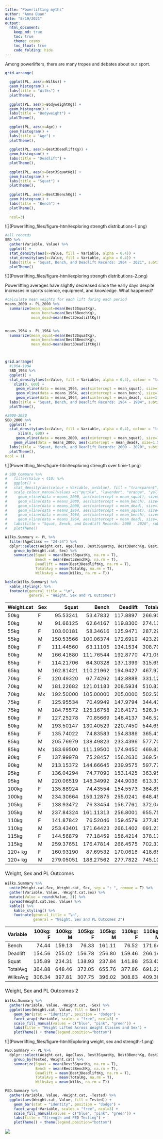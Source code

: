 ```yaml
---
title: "Powerlifting myths"
author: "Anna Duan"
date: "8/19/2021"
output: 
  html_document:
    keep_md: true
    toc: true
    theme: cosmo
    toc_float: true
    code_folding: hide
---
```


Among powerlifters, there are many tropes and debates about our sport.



```r
grid.arrange(  
  
  ggplot(PL, aes(x=Wilks)) +
  geom_histogram() +
  labs(title = "Wilks") +
  plotTheme(), 
  
  ggplot(PL, aes(x=BodyweightKg)) +
  geom_histogram() +
  labs(title = "Bodyweight") +
  plotTheme(), 
  
  ggplot(PL, aes(x=Age)) +
  geom_histogram() +
  labs(title = "Age") +
  plotTheme(), 
  
  ggplot(PL, aes(x=Best3DeadliftKg)) +
  geom_histogram() +
  labs(title = "Deadlift") +
  plotTheme(), 
  
  ggplot(PL, aes(x=Best3SquatKg)) +
  geom_histogram() +
  labs(title = "Squat") +
  plotTheme(),
  
  ggplot(PL, aes(x=Best3BenchKg)) +
  geom_histogram() +
  labs(title = "Bench") +
  plotTheme(),
  
  ncol=3)
```

![](Powerlifting_files/figure-html/exploring strength distributions-1.png)<!-- -->

```r
#all records
SBD %>%
  gather(Variable, Value) %>%
  ggplot() +
  stat_density(aes(x=Value, fill = Variable, alpha = 0.4)) +
  stat_density(aes(x=Value, fill = Variable, alpha = 0.4)) +
  labs(title = "Squat, Bench, and Deadlift Records: 1964 - 2021", subtitle = "in Kilograms; 1kg = 2.2lbs") +
  plotTheme()
```

![](Powerlifting_files/figure-html/exploring strength distributions-2.png)<!-- -->
 
Powerlifting averages have slightly decreased since the early days despite increases in sports science, equipment, and knowledge. What happened?

```r
#calculate mean weights for each lift during each period
means_2000 <- PL_2000 %>%
  summarize(mean_squat=mean(Best3SquatKg),
            mean_bench=mean(Best3BenchKg),
            mean_dead=mean(Best3DeadliftKg))

  
means_1964 <- PL_1964 %>%
  summarize(mean_squat=mean(Best3SquatKg),
            mean_bench=mean(Best3BenchKg),
            mean_dead=mean(Best3DeadliftKg))



grid.arrange(
  #1964-1984
  SBD_1964 %>%
  ggplot() +
  stat_density(aes(x=Value, fill = Variable, alpha = 0.4), colour = "transparent") +
    xlim(0, 600) +
     geom_vline(data = means_1964, aes(xintercept = mean_squat), size=1.5, color="blue", size = 1.5) +
     geom_vline(data = means_1964, aes(xintercept = mean_bench), size=1.5, color="red", size = 1.5) +
     geom_vline(data = means_1964, aes(xintercept = mean_dead), size=1.5, color="green", size = 1.5) +
  labs(title = "Squat, Bench, and Deadlift Records: 1964 - 1984", subtitle = "in Kilograms; 1kg = 2.2lbs") +
  plotTheme(),

#2000-2020
SBD_2000 %>%
  ggplot() +
  stat_density(aes(x=Value, fill = Variable, alpha = 0.4), colour = "transparent") +
      xlim(0, 600) +
     geom_vline(data = means_2000, aes(xintercept = mean_squat), size=1.5, color="blue", size = 1.5) +      geom_vline(data = means_2000, aes(xintercept = mean_bench), size=1.5, color="red", size = 1.5) +
    geom_vline(data = means_2000, aes(xintercept = mean_dead), size=1.5, color="green", size = 1.5) +
  labs(title = "Squat, Bench, and Deadlift Records: 2000 - 2020", subtitle = "in Kilograms; 1kg = 2.2lbs") +
  plotTheme(),
ncol = 1)
```

![](Powerlifting_files/figure-html/exploring strength over time-1.png)<!-- -->

```r
# SBD_Compare %>%
#   filter(Value < 410) %>%
#   ggplot() +
#   stat_density(aes(colour = Variable, x=Value), fill = "transparent") +
#   scale_colour_manual(values =c("purple", "lavender", "orange", "yellow", "forest green", "light green")) +
#     geom_vline(data = means_2000, aes(xintercept = mean_squat), size=1.5, color="forest green", size = 1.5) +
#     geom_vline(data = means_2000, aes(xintercept = mean_bench), size=1.5, color="purple", size = 1.5) +
#     geom_vline(data = means_2000, aes(xintercept = mean_dead), size=1.5, color="orange", size = 1.5) +
#     geom_vline(data = means_1964, aes(xintercept = mean_squat), size=1.5, color="light green", size = 1.5) +
#     geom_vline(data = means_1964, aes(xintercept = mean_bench), size=1.5, color="lavender", size = 1.5) +
#     geom_vline(data = means_1964, aes(xintercept = mean_dead), size=1.5, color="yellow", size = 1.5) +
#   labs(title = "Squat, Bench, and Deadlift Records: 2000 - 2020", subtitle = "in Kilograms; 1kg = 2.2lbs; Outliers Omitted") +
#   plotTheme() 
```



```r
Wilks.Summary <- PL %>%
  filter(AgeClass == "24-34") %>%
  dplyr::select(Weight.cat, AgeClass, Best3SquatKg, Best3BenchKg, Best3DeadliftKg, TotalKg, Wilks, Sex) %>%
    group_by(Weight.cat, Sex) %>%
    summarize(Squat = mean(Best3SquatKg, na.rm = T),
              Bench = mean(Best3BenchKg, na.rm = T),
              Deadlift = mean(Best3DeadliftKg, na.rm = T),
              TotalAvg = mean(TotalKg, na.rm = T),
              WilksAvg = mean(Wilks, na.rm = T))

kable(Wilks.Summary) %>%
  kable_styling() %>%
  footnote(general_title = "\n",
           general = "Weight, Sex and PL Outcomes")
```

<table class="table" style="margin-left: auto; margin-right: auto;">
 <thead>
  <tr>
   <th style="text-align:left;"> Weight.cat </th>
   <th style="text-align:left;"> Sex </th>
   <th style="text-align:right;"> Squat </th>
   <th style="text-align:right;"> Bench </th>
   <th style="text-align:right;"> Deadlift </th>
   <th style="text-align:right;"> TotalAvg </th>
   <th style="text-align:right;"> WilksAvg </th>
  </tr>
 </thead>
<tbody>
  <tr>
   <td style="text-align:left;"> 50kg </td>
   <td style="text-align:left;"> F </td>
   <td style="text-align:right;"> 95.53241 </td>
   <td style="text-align:right;"> 53.47832 </td>
   <td style="text-align:right;"> 117.8897 </td>
   <td style="text-align:right;"> 266.9003 </td>
   <td style="text-align:right;"> 359.5149 </td>
  </tr>
  <tr>
   <td style="text-align:left;"> 50kg </td>
   <td style="text-align:left;"> M </td>
   <td style="text-align:right;"> 91.66125 </td>
   <td style="text-align:right;"> 62.64167 </td>
   <td style="text-align:right;"> 119.8300 </td>
   <td style="text-align:right;"> 274.1321 </td>
   <td style="text-align:right;"> 300.8346 </td>
  </tr>
  <tr>
   <td style="text-align:left;"> 55kg </td>
   <td style="text-align:left;"> F </td>
   <td style="text-align:right;"> 103.00181 </td>
   <td style="text-align:right;"> 58.34616 </td>
   <td style="text-align:right;"> 125.9471 </td>
   <td style="text-align:right;"> 287.2947 </td>
   <td style="text-align:right;"> 356.3447 </td>
  </tr>
  <tr>
   <td style="text-align:left;"> 55kg </td>
   <td style="text-align:left;"> M </td>
   <td style="text-align:right;"> 150.53566 </td>
   <td style="text-align:right;"> 100.06374 </td>
   <td style="text-align:right;"> 172.6919 </td>
   <td style="text-align:right;"> 423.2912 </td>
   <td style="text-align:right;"> 411.4812 </td>
  </tr>
  <tr>
   <td style="text-align:left;"> 60kg </td>
   <td style="text-align:left;"> F </td>
   <td style="text-align:right;"> 111.44560 </td>
   <td style="text-align:right;"> 63.11105 </td>
   <td style="text-align:right;"> 134.1534 </td>
   <td style="text-align:right;"> 308.7097 </td>
   <td style="text-align:right;"> 356.1492 </td>
  </tr>
  <tr>
   <td style="text-align:left;"> 60kg </td>
   <td style="text-align:left;"> M </td>
   <td style="text-align:right;"> 166.41880 </td>
   <td style="text-align:right;"> 111.76544 </td>
   <td style="text-align:right;"> 192.8770 </td>
   <td style="text-align:right;"> 471.0611 </td>
   <td style="text-align:right;"> 415.5115 </td>
  </tr>
  <tr>
   <td style="text-align:left;"> 65kg </td>
   <td style="text-align:left;"> F </td>
   <td style="text-align:right;"> 114.21706 </td>
   <td style="text-align:right;"> 64.30328 </td>
   <td style="text-align:right;"> 137.1399 </td>
   <td style="text-align:right;"> 315.6598 </td>
   <td style="text-align:right;"> 342.1495 </td>
  </tr>
  <tr>
   <td style="text-align:left;"> 65kg </td>
   <td style="text-align:left;"> M </td>
   <td style="text-align:right;"> 162.81421 </td>
   <td style="text-align:right;"> 110.21962 </td>
   <td style="text-align:right;"> 194.9427 </td>
   <td style="text-align:right;"> 467.9768 </td>
   <td style="text-align:right;"> 384.5208 </td>
  </tr>
  <tr>
   <td style="text-align:left;"> 70kg </td>
   <td style="text-align:left;"> F </td>
   <td style="text-align:right;"> 120.49320 </td>
   <td style="text-align:right;"> 67.74262 </td>
   <td style="text-align:right;"> 142.8888 </td>
   <td style="text-align:right;"> 331.1245 </td>
   <td style="text-align:right;"> 339.3566 </td>
  </tr>
  <tr>
   <td style="text-align:left;"> 70kg </td>
   <td style="text-align:left;"> M </td>
   <td style="text-align:right;"> 181.22682 </td>
   <td style="text-align:right;"> 121.01183 </td>
   <td style="text-align:right;"> 208.5934 </td>
   <td style="text-align:right;"> 510.8322 </td>
   <td style="text-align:right;"> 397.1222 </td>
  </tr>
  <tr>
   <td style="text-align:left;"> 70kg </td>
   <td style="text-align:left;"> Mx </td>
   <td style="text-align:right;"> 192.50000 </td>
   <td style="text-align:right;"> 105.00000 </td>
   <td style="text-align:right;"> 205.0000 </td>
   <td style="text-align:right;"> 502.5000 </td>
   <td style="text-align:right;"> 388.5000 </td>
  </tr>
  <tr>
   <td style="text-align:left;"> 75kg </td>
   <td style="text-align:left;"> F </td>
   <td style="text-align:right;"> 125.95534 </td>
   <td style="text-align:right;"> 70.49949 </td>
   <td style="text-align:right;"> 147.9794 </td>
   <td style="text-align:right;"> 344.4341 </td>
   <td style="text-align:right;"> 334.6804 </td>
  </tr>
  <tr>
   <td style="text-align:left;"> 75kg </td>
   <td style="text-align:left;"> M </td>
   <td style="text-align:right;"> 184.75572 </td>
   <td style="text-align:right;"> 125.16758 </td>
   <td style="text-align:right;"> 216.4171 </td>
   <td style="text-align:right;"> 526.3403 </td>
   <td style="text-align:right;"> 381.1504 </td>
  </tr>
  <tr>
   <td style="text-align:left;"> 80kg </td>
   <td style="text-align:left;"> F </td>
   <td style="text-align:right;"> 127.25278 </td>
   <td style="text-align:right;"> 70.85669 </td>
   <td style="text-align:right;"> 148.4137 </td>
   <td style="text-align:right;"> 346.5230 </td>
   <td style="text-align:right;"> 323.3853 </td>
  </tr>
  <tr>
   <td style="text-align:left;"> 80kg </td>
   <td style="text-align:left;"> M </td>
   <td style="text-align:right;"> 193.50147 </td>
   <td style="text-align:right;"> 130.40529 </td>
   <td style="text-align:right;"> 220.7450 </td>
   <td style="text-align:right;"> 544.6511 </td>
   <td style="text-align:right;"> 380.6896 </td>
  </tr>
  <tr>
   <td style="text-align:left;"> 85kg </td>
   <td style="text-align:left;"> F </td>
   <td style="text-align:right;"> 135.74022 </td>
   <td style="text-align:right;"> 74.83583 </td>
   <td style="text-align:right;"> 154.8386 </td>
   <td style="text-align:right;"> 365.4143 </td>
   <td style="text-align:right;"> 330.0180 </td>
  </tr>
  <tr>
   <td style="text-align:left;"> 85kg </td>
   <td style="text-align:left;"> M </td>
   <td style="text-align:right;"> 205.76979 </td>
   <td style="text-align:right;"> 138.49823 </td>
   <td style="text-align:right;"> 233.4396 </td>
   <td style="text-align:right;"> 577.7073 </td>
   <td style="text-align:right;"> 388.9232 </td>
  </tr>
  <tr>
   <td style="text-align:left;"> 85kg </td>
   <td style="text-align:left;"> Mx </td>
   <td style="text-align:right;"> 183.69500 </td>
   <td style="text-align:right;"> 111.19500 </td>
   <td style="text-align:right;"> 174.9450 </td>
   <td style="text-align:right;"> 469.8350 </td>
   <td style="text-align:right;"> 313.4000 </td>
  </tr>
  <tr>
   <td style="text-align:left;"> 90kg </td>
   <td style="text-align:left;"> F </td>
   <td style="text-align:right;"> 137.99978 </td>
   <td style="text-align:right;"> 75.28457 </td>
   <td style="text-align:right;"> 156.2630 </td>
   <td style="text-align:right;"> 369.5471 </td>
   <td style="text-align:right;"> 322.6496 </td>
  </tr>
  <tr>
   <td style="text-align:left;"> 90kg </td>
   <td style="text-align:left;"> M </td>
   <td style="text-align:right;"> 213.15372 </td>
   <td style="text-align:right;"> 144.66645 </td>
   <td style="text-align:right;"> 239.9575 </td>
   <td style="text-align:right;"> 597.7767 </td>
   <td style="text-align:right;"> 385.2773 </td>
  </tr>
  <tr>
   <td style="text-align:left;"> 95kg </td>
   <td style="text-align:left;"> F </td>
   <td style="text-align:right;"> 136.04294 </td>
   <td style="text-align:right;"> 74.77090 </td>
   <td style="text-align:right;"> 153.1425 </td>
   <td style="text-align:right;"> 363.9551 </td>
   <td style="text-align:right;"> 311.8023 </td>
  </tr>
  <tr>
   <td style="text-align:left;"> 95kg </td>
   <td style="text-align:left;"> M </td>
   <td style="text-align:right;"> 220.06519 </td>
   <td style="text-align:right;"> 148.34992 </td>
   <td style="text-align:right;"> 244.9036 </td>
   <td style="text-align:right;"> 613.3182 </td>
   <td style="text-align:right;"> 388.2026 </td>
  </tr>
  <tr>
   <td style="text-align:left;"> 100kg </td>
   <td style="text-align:left;"> F </td>
   <td style="text-align:right;"> 135.88924 </td>
   <td style="text-align:right;"> 74.43554 </td>
   <td style="text-align:right;"> 154.5573 </td>
   <td style="text-align:right;"> 364.8819 </td>
   <td style="text-align:right;"> 306.3373 </td>
  </tr>
  <tr>
   <td style="text-align:left;"> 100kg </td>
   <td style="text-align:left;"> M </td>
   <td style="text-align:right;"> 234.30664 </td>
   <td style="text-align:right;"> 159.12875 </td>
   <td style="text-align:right;"> 255.0241 </td>
   <td style="text-align:right;"> 648.4587 </td>
   <td style="text-align:right;"> 397.8109 </td>
  </tr>
  <tr>
   <td style="text-align:left;"> 105kg </td>
   <td style="text-align:left;"> F </td>
   <td style="text-align:right;"> 138.93472 </td>
   <td style="text-align:right;"> 76.33454 </td>
   <td style="text-align:right;"> 156.7761 </td>
   <td style="text-align:right;"> 372.0451 </td>
   <td style="text-align:right;"> 307.7532 </td>
  </tr>
  <tr>
   <td style="text-align:left;"> 105kg </td>
   <td style="text-align:left;"> M </td>
   <td style="text-align:right;"> 237.84324 </td>
   <td style="text-align:right;"> 161.11313 </td>
   <td style="text-align:right;"> 256.8001 </td>
   <td style="text-align:right;"> 655.7564 </td>
   <td style="text-align:right;"> 396.0243 </td>
  </tr>
  <tr>
   <td style="text-align:left;"> 110kg </td>
   <td style="text-align:left;"> F </td>
   <td style="text-align:right;"> 141.87842 </td>
   <td style="text-align:right;"> 76.52046 </td>
   <td style="text-align:right;"> 159.4579 </td>
   <td style="text-align:right;"> 377.8567 </td>
   <td style="text-align:right;"> 308.8265 </td>
  </tr>
  <tr>
   <td style="text-align:left;"> 110kg </td>
   <td style="text-align:left;"> M </td>
   <td style="text-align:right;"> 253.43401 </td>
   <td style="text-align:right;"> 171.64423 </td>
   <td style="text-align:right;"> 266.1402 </td>
   <td style="text-align:right;"> 691.2181 </td>
   <td style="text-align:right;"> 409.3044 </td>
  </tr>
  <tr>
   <td style="text-align:left;"> 115kg </td>
   <td style="text-align:left;"> F </td>
   <td style="text-align:right;"> 144.56879 </td>
   <td style="text-align:right;"> 77.18459 </td>
   <td style="text-align:right;"> 156.4214 </td>
   <td style="text-align:right;"> 378.1748 </td>
   <td style="text-align:right;"> 306.1514 </td>
  </tr>
  <tr>
   <td style="text-align:left;"> 115kg </td>
   <td style="text-align:left;"> M </td>
   <td style="text-align:right;"> 259.37651 </td>
   <td style="text-align:right;"> 176.47814 </td>
   <td style="text-align:right;"> 266.4575 </td>
   <td style="text-align:right;"> 702.3118 </td>
   <td style="text-align:right;"> 411.9011 </td>
  </tr>
  <tr>
   <td style="text-align:left;"> 120+ kg </td>
   <td style="text-align:left;"> F </td>
   <td style="text-align:right;"> 160.93190 </td>
   <td style="text-align:right;"> 87.69532 </td>
   <td style="text-align:right;"> 170.0618 </td>
   <td style="text-align:right;"> 418.6889 </td>
   <td style="text-align:right;"> 331.0092 </td>
  </tr>
  <tr>
   <td style="text-align:left;"> 120+ kg </td>
   <td style="text-align:left;"> M </td>
   <td style="text-align:right;"> 279.05051 </td>
   <td style="text-align:right;"> 188.27562 </td>
   <td style="text-align:right;"> 277.7822 </td>
   <td style="text-align:right;"> 745.1078 </td>
   <td style="text-align:right;"> 421.8245 </td>
  </tr>
</tbody>
<tfoot>
<tr><td style="padding: 0; border: 0;" colspan="100%"><span style="font-style: italic;"><br></span></td></tr>
<tr><td style="padding: 0; border: 0;" colspan="100%">
<sup></sup> Weight, Sex and PL Outcomes</td></tr>
</tfoot>
</table>

```r
Wilks.Summary %>%
  unite(Weight.cat.Sex, Weight.cat, Sex, sep = ": ", remove = T) %>%
  gather(Variable, Value, -Weight.cat.Sex) %>%
  mutate(Value = round(Value, 2)) %>%
  spread(Weight.cat.Sex, Value) %>%
  kable() %>%
    kable_styling() %>%
    footnote(general_title = "\n",
             general = "Weight, Sex and PL Outcomes 2")
```

<table class="table" style="margin-left: auto; margin-right: auto;">
 <thead>
  <tr>
   <th style="text-align:left;"> Variable </th>
   <th style="text-align:right;"> 100kg: F </th>
   <th style="text-align:right;"> 100kg: M </th>
   <th style="text-align:right;"> 105kg: F </th>
   <th style="text-align:right;"> 105kg: M </th>
   <th style="text-align:right;"> 110kg: F </th>
   <th style="text-align:right;"> 110kg: M </th>
   <th style="text-align:right;"> 115kg: F </th>
   <th style="text-align:right;"> 115kg: M </th>
   <th style="text-align:right;"> 120+ kg: F </th>
   <th style="text-align:right;"> 120+ kg: M </th>
   <th style="text-align:right;"> 50kg: F </th>
   <th style="text-align:right;"> 50kg: M </th>
   <th style="text-align:right;"> 55kg: F </th>
   <th style="text-align:right;"> 55kg: M </th>
   <th style="text-align:right;"> 60kg: F </th>
   <th style="text-align:right;"> 60kg: M </th>
   <th style="text-align:right;"> 65kg: F </th>
   <th style="text-align:right;"> 65kg: M </th>
   <th style="text-align:right;"> 70kg: F </th>
   <th style="text-align:right;"> 70kg: M </th>
   <th style="text-align:right;"> 70kg: Mx </th>
   <th style="text-align:right;"> 75kg: F </th>
   <th style="text-align:right;"> 75kg: M </th>
   <th style="text-align:right;"> 80kg: F </th>
   <th style="text-align:right;"> 80kg: M </th>
   <th style="text-align:right;"> 85kg: F </th>
   <th style="text-align:right;"> 85kg: M </th>
   <th style="text-align:right;"> 85kg: Mx </th>
   <th style="text-align:right;"> 90kg: F </th>
   <th style="text-align:right;"> 90kg: M </th>
   <th style="text-align:right;"> 95kg: F </th>
   <th style="text-align:right;"> 95kg: M </th>
  </tr>
 </thead>
<tbody>
  <tr>
   <td style="text-align:left;"> Bench </td>
   <td style="text-align:right;"> 74.44 </td>
   <td style="text-align:right;"> 159.13 </td>
   <td style="text-align:right;"> 76.33 </td>
   <td style="text-align:right;"> 161.11 </td>
   <td style="text-align:right;"> 76.52 </td>
   <td style="text-align:right;"> 171.64 </td>
   <td style="text-align:right;"> 77.18 </td>
   <td style="text-align:right;"> 176.48 </td>
   <td style="text-align:right;"> 87.70 </td>
   <td style="text-align:right;"> 188.28 </td>
   <td style="text-align:right;"> 53.48 </td>
   <td style="text-align:right;"> 62.64 </td>
   <td style="text-align:right;"> 58.35 </td>
   <td style="text-align:right;"> 100.06 </td>
   <td style="text-align:right;"> 63.11 </td>
   <td style="text-align:right;"> 111.77 </td>
   <td style="text-align:right;"> 64.30 </td>
   <td style="text-align:right;"> 110.22 </td>
   <td style="text-align:right;"> 67.74 </td>
   <td style="text-align:right;"> 121.01 </td>
   <td style="text-align:right;"> 105.0 </td>
   <td style="text-align:right;"> 70.50 </td>
   <td style="text-align:right;"> 125.17 </td>
   <td style="text-align:right;"> 70.86 </td>
   <td style="text-align:right;"> 130.41 </td>
   <td style="text-align:right;"> 74.84 </td>
   <td style="text-align:right;"> 138.50 </td>
   <td style="text-align:right;"> 111.19 </td>
   <td style="text-align:right;"> 75.28 </td>
   <td style="text-align:right;"> 144.67 </td>
   <td style="text-align:right;"> 74.77 </td>
   <td style="text-align:right;"> 148.35 </td>
  </tr>
  <tr>
   <td style="text-align:left;"> Deadlift </td>
   <td style="text-align:right;"> 154.56 </td>
   <td style="text-align:right;"> 255.02 </td>
   <td style="text-align:right;"> 156.78 </td>
   <td style="text-align:right;"> 256.80 </td>
   <td style="text-align:right;"> 159.46 </td>
   <td style="text-align:right;"> 266.14 </td>
   <td style="text-align:right;"> 156.42 </td>
   <td style="text-align:right;"> 266.46 </td>
   <td style="text-align:right;"> 170.06 </td>
   <td style="text-align:right;"> 277.78 </td>
   <td style="text-align:right;"> 117.89 </td>
   <td style="text-align:right;"> 119.83 </td>
   <td style="text-align:right;"> 125.95 </td>
   <td style="text-align:right;"> 172.69 </td>
   <td style="text-align:right;"> 134.15 </td>
   <td style="text-align:right;"> 192.88 </td>
   <td style="text-align:right;"> 137.14 </td>
   <td style="text-align:right;"> 194.94 </td>
   <td style="text-align:right;"> 142.89 </td>
   <td style="text-align:right;"> 208.59 </td>
   <td style="text-align:right;"> 205.0 </td>
   <td style="text-align:right;"> 147.98 </td>
   <td style="text-align:right;"> 216.42 </td>
   <td style="text-align:right;"> 148.41 </td>
   <td style="text-align:right;"> 220.74 </td>
   <td style="text-align:right;"> 154.84 </td>
   <td style="text-align:right;"> 233.44 </td>
   <td style="text-align:right;"> 174.94 </td>
   <td style="text-align:right;"> 156.26 </td>
   <td style="text-align:right;"> 239.96 </td>
   <td style="text-align:right;"> 153.14 </td>
   <td style="text-align:right;"> 244.90 </td>
  </tr>
  <tr>
   <td style="text-align:left;"> Squat </td>
   <td style="text-align:right;"> 135.89 </td>
   <td style="text-align:right;"> 234.31 </td>
   <td style="text-align:right;"> 138.93 </td>
   <td style="text-align:right;"> 237.84 </td>
   <td style="text-align:right;"> 141.88 </td>
   <td style="text-align:right;"> 253.43 </td>
   <td style="text-align:right;"> 144.57 </td>
   <td style="text-align:right;"> 259.38 </td>
   <td style="text-align:right;"> 160.93 </td>
   <td style="text-align:right;"> 279.05 </td>
   <td style="text-align:right;"> 95.53 </td>
   <td style="text-align:right;"> 91.66 </td>
   <td style="text-align:right;"> 103.00 </td>
   <td style="text-align:right;"> 150.54 </td>
   <td style="text-align:right;"> 111.45 </td>
   <td style="text-align:right;"> 166.42 </td>
   <td style="text-align:right;"> 114.22 </td>
   <td style="text-align:right;"> 162.81 </td>
   <td style="text-align:right;"> 120.49 </td>
   <td style="text-align:right;"> 181.23 </td>
   <td style="text-align:right;"> 192.5 </td>
   <td style="text-align:right;"> 125.96 </td>
   <td style="text-align:right;"> 184.76 </td>
   <td style="text-align:right;"> 127.25 </td>
   <td style="text-align:right;"> 193.50 </td>
   <td style="text-align:right;"> 135.74 </td>
   <td style="text-align:right;"> 205.77 </td>
   <td style="text-align:right;"> 183.70 </td>
   <td style="text-align:right;"> 138.00 </td>
   <td style="text-align:right;"> 213.15 </td>
   <td style="text-align:right;"> 136.04 </td>
   <td style="text-align:right;"> 220.07 </td>
  </tr>
  <tr>
   <td style="text-align:left;"> TotalAvg </td>
   <td style="text-align:right;"> 364.88 </td>
   <td style="text-align:right;"> 648.46 </td>
   <td style="text-align:right;"> 372.05 </td>
   <td style="text-align:right;"> 655.76 </td>
   <td style="text-align:right;"> 377.86 </td>
   <td style="text-align:right;"> 691.22 </td>
   <td style="text-align:right;"> 378.17 </td>
   <td style="text-align:right;"> 702.31 </td>
   <td style="text-align:right;"> 418.69 </td>
   <td style="text-align:right;"> 745.11 </td>
   <td style="text-align:right;"> 266.90 </td>
   <td style="text-align:right;"> 274.13 </td>
   <td style="text-align:right;"> 287.29 </td>
   <td style="text-align:right;"> 423.29 </td>
   <td style="text-align:right;"> 308.71 </td>
   <td style="text-align:right;"> 471.06 </td>
   <td style="text-align:right;"> 315.66 </td>
   <td style="text-align:right;"> 467.98 </td>
   <td style="text-align:right;"> 331.12 </td>
   <td style="text-align:right;"> 510.83 </td>
   <td style="text-align:right;"> 502.5 </td>
   <td style="text-align:right;"> 344.43 </td>
   <td style="text-align:right;"> 526.34 </td>
   <td style="text-align:right;"> 346.52 </td>
   <td style="text-align:right;"> 544.65 </td>
   <td style="text-align:right;"> 365.41 </td>
   <td style="text-align:right;"> 577.71 </td>
   <td style="text-align:right;"> 469.84 </td>
   <td style="text-align:right;"> 369.55 </td>
   <td style="text-align:right;"> 597.78 </td>
   <td style="text-align:right;"> 363.96 </td>
   <td style="text-align:right;"> 613.32 </td>
  </tr>
  <tr>
   <td style="text-align:left;"> WilksAvg </td>
   <td style="text-align:right;"> 306.34 </td>
   <td style="text-align:right;"> 397.81 </td>
   <td style="text-align:right;"> 307.75 </td>
   <td style="text-align:right;"> 396.02 </td>
   <td style="text-align:right;"> 308.83 </td>
   <td style="text-align:right;"> 409.30 </td>
   <td style="text-align:right;"> 306.15 </td>
   <td style="text-align:right;"> 411.90 </td>
   <td style="text-align:right;"> 331.01 </td>
   <td style="text-align:right;"> 421.82 </td>
   <td style="text-align:right;"> 359.51 </td>
   <td style="text-align:right;"> 300.83 </td>
   <td style="text-align:right;"> 356.34 </td>
   <td style="text-align:right;"> 411.48 </td>
   <td style="text-align:right;"> 356.15 </td>
   <td style="text-align:right;"> 415.51 </td>
   <td style="text-align:right;"> 342.15 </td>
   <td style="text-align:right;"> 384.52 </td>
   <td style="text-align:right;"> 339.36 </td>
   <td style="text-align:right;"> 397.12 </td>
   <td style="text-align:right;"> 388.5 </td>
   <td style="text-align:right;"> 334.68 </td>
   <td style="text-align:right;"> 381.15 </td>
   <td style="text-align:right;"> 323.39 </td>
   <td style="text-align:right;"> 380.69 </td>
   <td style="text-align:right;"> 330.02 </td>
   <td style="text-align:right;"> 388.92 </td>
   <td style="text-align:right;"> 313.40 </td>
   <td style="text-align:right;"> 322.65 </td>
   <td style="text-align:right;"> 385.28 </td>
   <td style="text-align:right;"> 311.80 </td>
   <td style="text-align:right;"> 388.20 </td>
  </tr>
</tbody>
<tfoot>
<tr><td style="padding: 0; border: 0;" colspan="100%"><span style="font-style: italic;"><br></span></td></tr>
<tr><td style="padding: 0; border: 0;" colspan="100%">
<sup></sup> Weight, Sex and PL Outcomes 2</td></tr>
</tfoot>
</table>

```r
Wilks.Summary %>%
  gather(Variable, Value, -Weight.cat, -Sex) %>%
  ggplot(aes(Weight.cat, Value, fill = Sex)) +
    geom_bar(stat = "identity", position = "dodge") +
    facet_wrap(~Variable, scales = "free", ncol=3) +
    scale_fill_manual(values = c("blue", "pink", "green")) +
    labs(title = "Weight Lifted Across Weight Classes and Sex") +
    plotTheme() + theme(legend.position="bottom")
```

![](Powerlifting_files/figure-html/Exploring weight, sex and strength-1.png)<!-- -->


```r
PED.Summary <- PL %>%
  dplyr::select(Weight.cat, AgeClass, Best3SquatKg, Best3BenchKg, Best3DeadliftKg, TotalKg, Wilks, Sex, Tested) %>%
    group_by(Tested, Weight.cat) %>%
    summarize(Squat = mean(Best3SquatKg, na.rm = T),
              Bench = mean(Best3BenchKg, na.rm = T),
              Deadlift = mean(Best3DeadliftKg, na.rm = T),
              TotalAvg = mean(TotalKg, na.rm = T),
              WilksAvg = mean(Wilks, na.rm = T))

PED.Summary %>%
  gather(Variable, Value, -Weight.cat, -Tested) %>%
  ggplot(aes(Weight.cat, Value, fill = Tested)) +
    geom_bar(stat = "identity", position = "dodge") +
    facet_wrap(~Variable, scales = "free", ncol=3) +
    scale_fill_manual(values = c("blue", "pink", "green")) +
    labs(title = "Strength and PED Testing") +
    plotTheme() + theme(legend.position="bottom")
```

![](Powerlifting_files/figure-html/drugs-1.png)<!-- -->



